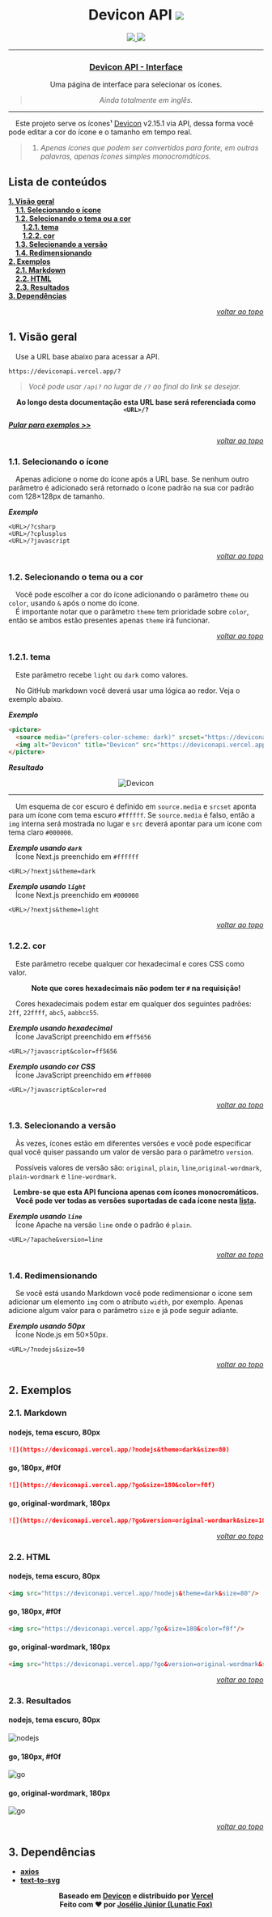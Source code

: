 
<div align="center">

# Devicon API ![](https://deviconapi.vercel.app/?devicon&size=40)

<a href="../../README.md">
  <img src="https://shields.io/badge/English-000dff">
</a>
<a href="#">
  <img src="https://shields.io/badge/Português%20do%20Brasil-008c15">
</a>
</div>

---
<div align="center">

### [Devicon API - Interface](https://lunaticfox.vercel.app/deviconApi)
Uma página de interface para selecionar os ícones. 
> *Ainda totalmente em inglês.*
</div>

---

&emsp;Este projeto serve os ícones¹ [Devicon](https://github.com/devicons/devicon) v2.15.1 via API, dessa forma você pode editar a cor do ícone e o tamanho em tempo real.

> 1. *Apenas ícones que podem ser convertidos para fonte, em outras palavras, apenas ícones simples monocromáticos.*

## Lista de conteúdos
[**1. Visão geral**](#1-visão-geral)\
&emsp;[**1.1. Selecionando o ícone**](#11-selecionando-o-ícone)\
&emsp;[**1.2. Selecionando o tema ou a cor**](#12-selecionando-o-tema-ou-a-cor)\
&emsp;&emsp;[**1.2.1. tema**](#121-tema)\
&emsp;&emsp;[**1.2.2. cor**](#122-cor)\
&emsp;[**1.3. Selecionando a versão**](#13-selecionando-a-versão)\
&emsp;[**1.4. Redimensionando**](#14-redimensionando)\
[**2. Exemplos**](#2-exemplos)\
&emsp;[**2.1. Markdown**](#21-markdown)\
&emsp;[**2.2. HTML**](#22-html)\
&emsp;[**2.3. Resultados**](#23-resultados)\
[**3. Dependências**](#3-dependências)

<div align="right">

[*voltar ao topo*](#devicon-api)
</div>

## 1. Visão geral
&emsp;Use a URL base abaixo para acessar a API.
```https
https://deviconapi.vercel.app/?
```
> *Você pode usar `/api?` no lugar de `/?` ao final do link se desejar.*

<div align="center">

**Ao longo desta documentação esta URL base será referenciada como `<URL>/?`**
</div>

[***Pular para exemplos >>***](#2-exemplos)

<div align="right">

[*voltar ao topo*](#devicon-api)
</div>

### 1.1. Selecionando o ícone
&emsp;Apenas adicione o nome do ícone após a URL base. Se nenhum outro parâmetro é adicionado será retornado o ícone padrão na sua cor padrão com 128×128px de tamanho.

***Exemplo***
```https
<URL>/?csharp
<URL>/?cplusplus
<URL>/?javascript
```

<div align="right">

[*voltar ao topo*](#devicon-api)
</div>

### 1.2. Selecionando o tema ou a cor
&emsp;Você pode escolher a cor do ícone adicionando o parâmetro `theme` ou `color`, usando `&` após o nome do ícone.\
&emsp;É importante notar que o parâmetro `theme` tem prioridade sobre `color`, então se ambos estão presentes apenas `theme` irá funcionar.

<div align="right">

[*voltar ao topo*](#devicon-api)
</div>

### 1.2.1. tema
&emsp;Este parâmetro recebe `light` ou `dark` como valores. 

&emsp;No GitHub markdown você deverá usar uma lógica ao redor. Veja o exemplo abaixo.

***Exemplo***
```html
<picture>
  <source media="(prefers-color-scheme: dark)" srcset="https://deviconapi.vercel.app/?devicon&theme=dark&size=50">
  <img alt="Devicon" title="Devicon" src="https://deviconapi.vercel.app/?devicon&theme=light&size=50">
</picture>
```

***Resultado***
<div align="center">
  <picture>
    <source media="(prefers-color-scheme: dark)" srcset="https://deviconapi.vercel.app/?devicon&theme=dark&size=50">
    <img alt="Devicon" title="Devicon" src="https://deviconapi.vercel.app/?devicon&theme=light&size=50">
  </picture>
</div>

---
&emsp;Um esquema de cor escuro é definido em `source.media` e `srcset` aponta para um ícone com tema escuro `#ffffff`. Se `source.media` é falso, então a `img` interna será mostrada no lugar e `src` deverá apontar para um ícone com tema claro `#000000`.

***Exemplo usando `dark`***\
&emsp;Ícone Next.js preenchido em `#ffffff`
```https
<URL>/?nextjs&theme=dark
```

***Exemplo usando `light`***\
&emsp;Ícone Next.js preenchido em `#000000`
```https
<URL>/?nextjs&theme=light
```

<div align="right">

[*voltar ao topo*](#devicon-api)
</div>

### 1.2.2. cor
&emsp;Este parâmetro recebe qualquer cor hexadecimal e cores CSS como valor.

<div align="center">

**Note que cores hexadecimais não podem ter `#` na requisição!**
</div>

&emsp;Cores hexadecimais podem estar em qualquer dos seguintes padrões: `2ff`, `22ffff`, `abc5`, `aabbcc55`.

***Exemplo usando hexadecimal***\
&emsp;Ícone JavaScript preenchido em `#ff5656`
```https
<URL>/?javascript&color=ff5656
```

***Exemplo usando cor CSS***\
&emsp;Ícone JavaScript preenchido em `#ff0000`
```https
<URL>/?javascript&color=red
```

<div align="right">

[*voltar ao topo*](#devicon-api)
</div>

### 1.3. Selecionando a versão
&emsp;Às vezes, ícones estão em diferentes versões e você pode especificar qual você quiser passando um valor de versão para o parâmetro `version`.

&emsp;Possíveis valores de versão são: `original`, `plain`, `line`,`original-wordmark`, `plain-wordmark` e `line-wordmark`.

<div align="center">

**Lembre-se que esta API funciona apenas com ícones monocromáticos.**\
**Você pode ver todas as versões suportadas de cada ícone nesta [lista](./list-of-icons-and-versions/README.md).**
</div>

***Exemplo usando `line`***\
&emsp;Ícone Apache na versão `line` onde o padrão é `plain`.
```https
<URL>/?apache&version=line
```

<div align="right">

[*voltar ao topo*](#devicon-api)
</div>

### 1.4. Redimensionando
&emsp;Se você está usando Markdown você pode redimensionar o ícone sem adicionar um elemento `img` com o atributo `width`, por exemplo. Apenas adicione algum valor para o parâmetro `size` e já pode seguir adiante.

***Exemplo usando 50px***\
&emsp;Ícone Node.js em 50×50px.
```https
<URL>/?nodejs&size=50
```

<div align="right">

[*voltar ao topo*](#devicon-api)
</div>

## 2. Exemplos
### 2.1. Markdown
#### nodejs, tema escuro, 80px
```markdown
![](https://deviconapi.vercel.app/?nodejs&theme=dark&size=80)
```
#### go, 180px, #f0f
```markdown
![](https://deviconapi.vercel.app/?go&size=180&color=f0f)
```
#### go, original-wordmark, 180px
```markdown
![](https://deviconapi.vercel.app/?go&version=original-wordmark&size=180)
```

<div align="right">

[*voltar ao topo*](#devicon-api)
</div>

### 2.2. HTML
#### nodejs, tema escuro, 80px
```html
<img src="https://deviconapi.vercel.app/?nodejs&theme=dark&size=80"/>
```
#### go, 180px, #f0f
```html
<img src="https://deviconapi.vercel.app/?go&size=180&color=f0f"/>
```
#### go, original-wordmark, 180px
```html
<img src="https://deviconapi.vercel.app/?go&version=original-wordmark&size=180"/>
```

<div align="right">

[*voltar ao topo*](#devicon-api)
</div>

### 2.3. Resultados
#### nodejs, tema escuro, 80px
![nodejs](https://deviconapi.vercel.app/?nodejs&theme=dark&size=80)

#### go, 180px, #f0f
![go](https://deviconapi.vercel.app/?go&size=180&color=f0f)

#### go, original-wordmark, 180px
![go](https://deviconapi.vercel.app/?go&version=original-wordmark&size=180)

<div align="right">

[*voltar ao topo*](#devicon-api)
</div>

## 3. Dependências
  * [**axios**](https://www.npmjs.com/package/axios)
  * [**text-to-svg**](https://www.npmjs.com/package/text-to-svg)

<div align="center">

**Baseado em [Devicon](https://github.com/devicons/devicon) e distribuído por [Vercel](https://vercel.com/)**\
**Feito com ❤ por [Josélio Júnior (Lunatic Fox)](https://github.com/lunatic-fox)**
</div>